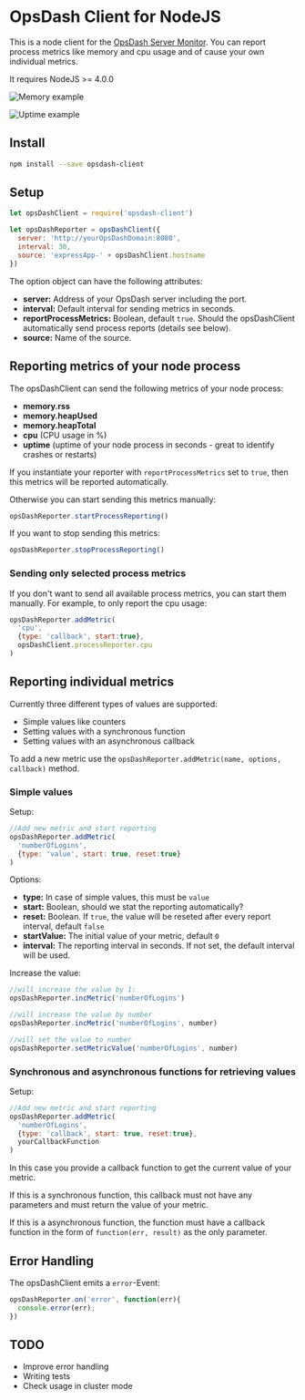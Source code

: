 # OpsDash Client for NodeJS

This is a node client for the [OpsDash Server Monitor](https://www.opsdash.com/). You can report process metrics like memory and cpu usage and of cause your own individual metrics.

It requires NodeJS >= 4.0.0

![Memory example](http://pdaether.github.io/images/opsdash-client/opsDash_node_memory.png)

![Uptime example](http://pdaether.github.io/images/opsdash-client/opsDash_node_uptime.png)

## Install

```bash
npm install --save opsdash-client
```

## Setup

```javascript
let opsDashClient = require('opsdash-client')

let opsDashReporter = opsDashClient({
  server: 'http://yourOpsDashDomain:8080',
  interval: 30,
  source: 'expressApp-' + opsDashClient.hostname
})
```

The option object can have the following attributes:


- **server:** Address of your  OpsDash server including the port.
- **interval:** Default interval for sending metrics in seconds.
- **reportProcessMetrics:** Boolean, default `true`. Should the opsDashClient automatically send process reports (details see below).
- **source:** Name of the source.

## Reporting metrics of your node process

The opsDashClient can send the following metrics of your node process:

- **memory.rss**
- **memory.heapUsed**
- **memory.heapTotal**
- **cpu** (CPU usage in %)
- **uptime** (uptime of your node process in seconds - great to identify crashes or restarts)

If you instantiate your reporter with `reportProcessMetrics` set to `true`, then this metrics will be reported automatically.

Otherwise you can start sending this metrics manually:

```javascript
opsDashReporter.startProcessReporting()
```

If you want to stop sending this metrics:

```javascript
opsDashReporter.stopProcessReporting()
```

### Sending only selected process metrics

If you don't want to send all available process metrics, you can start them manually.
For example, to only report the cpu usage:

```javascript
opsDashReporter.addMetric(
  'cpu',
  {type: 'callback', start:true},
  opsDashClient.processReporter.cpu
)
```

## Reporting individual metrics

Currently three different types of values are supported:

- Simple values like counters
- Setting values with a synchronous function
- Setting values with an asynchronous callback

To add a new metric use the `opsDashReporter.addMetric(name, options, callback)` method.

### Simple values

Setup:

```javascript
//Add new metric and start reporting
opsDashReporter.addMetric(
  'numberOfLogins',
  {type: 'value', start: true, reset:true}
)
```
Options:

- **type:** In case of simple values, this must be `value`
- **start:** Boolean, should we stat the reporting automatically?
- **reset:** Boolean. If `true`, the value will be reseted after every report interval, default `false`
- **startValue:** The initial value of your metric, default `0`
- **interval:** The reporting interval in seconds. If not set, the default interval will be used.

Increase the value:

```javascript
//will increase the value by 1:
opsDashReporter.incMetric('numberOfLogins')

//will increase the value by number
opsDashReporter.incMetric('numberOfLogins', number)

//will set the value to number
opsDashReporter.setMetricValue('numberOfLogins', number)
```


### Synchronous and asynchronous functions for retrieving values

Setup:

```javascript
//Add new metric and start reporting
opsDashReporter.addMetric(
  'numberOfLogins',
  {type: 'callback', start: true, reset:true},
  yourCallbackFunction
)
```
In this case you provide a callback function to get the current value of your metric.

If this is a synchronous function, this callback must not have any parameters and must return the value of your metric.

If this is a asynchronous function, the function must have a callback function in the form of `function(err, result)` as the only parameter.

## Error Handling

The opsDashClient emits a `error`-Event:

```javascript
opsDashReporter.on('error', function(err){
  console.error(err);
})
```

## TODO

- Improve error handling
- Writing tests
- Check usage in cluster mode
